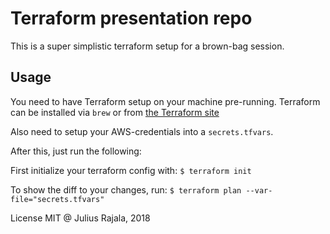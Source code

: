 # Terraform presentation repo

This is a super simplistic terraform setup for a brown-bag session.

## Usage

You need to have Terraform setup on your machine pre-running. Terraform can be installed via `brew` or from [the Terraform site](https://www.terraform.io/)

Also need to setup your AWS-credentials into a `secrets.tfvars`.

After this, just run the following:

First initialize your terraform config with: `$ terraform init`

To show the diff to your changes, run: `$ terraform plan --var-file="secrets.tfvars"`

License MIT @ Julius Rajala, 2018